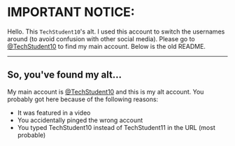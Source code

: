 # IMPORTANT NOTICE:

Hello. This `TechStudent10`'s alt. I used this account to switch the usernames around (to avoid confusion with other social media). Please go to [@TechStudent10](https://github.com/TechStudent10) to find my main account. Below is the old README.

---

## So, you've found my alt...
My main account is [@TechStudent10](https://github.com/TechStudent10) and this is my alt account. You probably got here because of the following reasons:

- It was featured in a video
- You accidentally pinged the wrong account
- You typed TechStudent10 instead of TechStudent11 in the URL (most probable)
